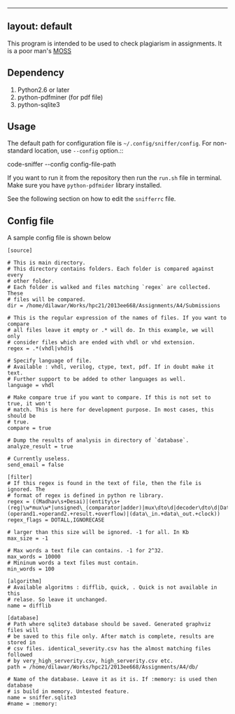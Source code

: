 ----
layout: default
----

This program is intended to be used to check plagiarism in assignments. It is a
poor man's [MOSS](http://theory.stanford.edu/~aiken/moss/>)

## Dependency 

1. Python2.6 or later
2. python-pdfminer (for pdf file)
3. python-sqlite3


## Usage 

The default path for configuration file is ``~/.config/sniffer/config``. For
non-standard location, use ``--config`` option.::

   code-sniffer --config config-file-path

If you want to run it from the repository then run the ``run.sh`` file in
terminal. Make sure you have ``python-pdfmider`` library installed.


See the following section on how to edit the `snifferrc` file.

## Config file 

A sample config file is shown below

    [source]

    # This is main directory.
    # This directory contains folders. Each folder is compared against every
    # other folder.
    # Each folder is walked and files matching `regex` are collected. These
    # files will be compared.
    dir = /home/dilawar/Works/hpc21/2013ee668/Assignments/A4/Submissions

    # This is the regular expression of the names of files. If you want to compare
    # all files leave it empty or .* will do. In this example, we will only
    # consider files which are ended with vhdl or vhd extension.
    regex = .*(vhdl|vhd)$

    # Specify language of file.
    # Available : vhdl, verilog, ctype, text, pdf. If in doubt make it text.
    # Further support to be added to other languages as well. 
    language = vhdl

    # Make compare true if you want to compare. If this is not set to true, it won't
    # match. This is here for development purpose. In most cases, this should be
    # true.
    compare = true

    # Dump the results of analysis in directory of `database`.
    analyze_result = true 

    # Currently useless.
    send_email = false

    [filter]
    # If this regex is found in the text of file, then the file is ignored. The
    # format of regex is defined in python re library.
    regex = ((Madhav\s+Desai)|(entity\s+(reg|\w*mux\w*|unsigned\_(comparator|adder)|mux\dto\d|decoder\dto\d|Datapath)\s+is)|(operand1.+operand2.+result.+overflow)|(data\_in.+data\_out.+clock))
    regex_flags = DOTALL,IGNORECASE 

    # larger than this size will be ignored. -1 for all. In Kb
    max_size = -1

    # Max words a text file can contains. -1 for 2^32.
    max_words = 10000
    # Mininum words a text files must contain.
    min_words = 100

    [algorithm]
    # Available algoritms : difflib, quick, . Quick is not available in this
    # relase. So leave it unchanged.
    name = difflib

    [database]
    # Path where sqlite3 database should be saved. Generated graphviz files will
    # be saved to this file only. After match is complete, results are stored in
    # csv files. identical_severity.csv has the almost matching files followed
    # by very_high_serverity.csv, high_serverity.csv etc.
    path = /home/dilawar/Works/hpc21/2013ee668/Assignments/A4/db/

    # Name of the database. Leave it as it is. If :memory: is used then database
    # is build in memory. Untested feature.
    name = sniffer.sqlite3 
    #name = :memory:
